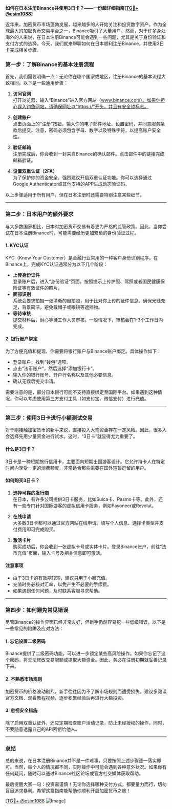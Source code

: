 **如何在日本注册Binance并使用3日卡？——一份超详细指南[[TG💪+ @esim1088](https://t.me/s/esim1088)]**

近年来，加密货币市场蓬勃发展，越来越多的人开始关注和投资数字资产。作为全球最大的加密货币交易平台之一，Binance吸引了大量用户。然而，对于许多身处海外的人来说，在日本注册Binance可能会遇到一些问题，尤其是关于身份验证和支付方式的选择。今天，我们就来聊聊如何在日本顺利注册Binance，并使用3日卡完成相关步骤。

### **第一步：了解Binance的基本注册流程**

首先，我们需要明确一点：无论你在哪个国家或地区，注册Binance的基本流程大致相同。以下是一些通用步骤：

1. **访问官网**  
   打开浏览器，输入“Binance”进入官方网站（www.binance.com）。如果你担心误入钓鱼网站，请确保网址以“https://”开头，并且有安全锁标志。

2. **创建账户**  
   点击页面上的“注册”按钮，输入你的电子邮件地址、设置密码，并同意服务条款后提交。注意，密码必须包含字母、数字以及特殊字符，以提高账户安全性。

3. **验证邮箱**  
   注册完成后，你会收到一封来自Binance的确认邮件。点击邮件中的链接完成邮箱验证。

4. **设置双重认证（2FA）**  
   为了保护你的资金安全，强烈建议开启双重认证功能。你可以选择通过Google Authenticator或其他支持的APP生成动态验证码。

以上步骤适用于所有用户，但在日本注册时还需要特别注意某些细节。

---

### **第二步：日本用户的额外要求**

与大多数国家相比，日本对加密货币交易有着更为严格的监管政策。因此，当你尝试在日本注册Binance时，可能需要经历更加繁琐的身份验证过程。

#### **1. KYC认证**
KYC（Know Your Customer）是金融行业常用的一种客户身份识别程序。在Binance上，完成KYC认证通常分为以下几个阶段：
- **上传身份证件**  
  登录账户后，进入“身份验证”页面，按照提示上传护照、驾照或者国民健康保险证等有效证件的照片。
- **面部识别**  
  系统会要求拍摄一张清晰的自拍照，用于比对你上传的证件信息。确保光线充足，背景简洁，避免戴帽子或眼镜等遮挡物。
- **等待审核**  
  提交材料后，耐心等待工作人员审核。一般情况下，审核会在1-3个工作日内完成。

#### **2. 银行账户绑定**
为了方便充值和提现，你需要将银行账户与Binance账户绑定。具体操作如下：
- 登录账户，找到“钱包”选项。
- 点击“法币账户”，然后选择“添加银行卡”。
- 输入你的银行账号、开户行名称以及其他必要信息。
- 确认无误后提交申请。

需要注意的是，部分日本银行可能不支持直接绑定至国际平台。如果遇到这种情况，你可以考虑使用第三方支付工具（如支付宝、微信支付）进行充值。

---

### **第三步：使用3日卡进行小额测试交易**

对于刚接触加密货币的新手来说，直接投入大笔资金存在一定风险。因此，很多人会选择先用少量资金进行试水。这时，“3日卡”就显得尤为重要了。

#### **什么是3日卡？**
3日卡是一种短期旅行信用卡，主要面向短期出国游客设计。它允许持卡人在特定时间内享受一定的消费额度，非常适合那些需要在国外短暂逗留的用户。

#### **如何购买3日卡？**
1. **选择可靠的发行商**  
   在日本，有许多公司提供3日卡服务，比如Suica卡、Pasmo卡等。此外，还有一些专门针对国际游客的虚拟信用卡服务，例如Payoneer或Revolut。

2. **在线申请**  
   大多数3日卡都可以通过官方网站在线申请。填写个人信息、选择卡类型并支付费用即可完成购买。

3. **激活卡片**  
   购买成功后，你会收到一张虚拟卡号或实体卡片。登录Binance账户，前往“法币充值”页面，输入卡号及相关信息即可激活。

#### **注意事项**
- 由于3日卡的有效期较短，建议只用于小额充值。
- 充值时务必核对汇率，以免产生不必要的手续费。
- 如果遇到任何问题，及时联系客服寻求帮助。

---

### **第四步：如何避免常见错误**

尽管Binance的操作界面已经非常友好，但新手仍然容易犯一些低级错误。以下是一些常见的陷阱及应对方法：

#### **1. 忘记设置二级密码**
Binance提供了二级密码功能，可以进一步锁定某些高风险操作。如果你忘记了这个密码，将无法修改交易限额或提取大额资金。因此，务必在注册初期就妥善记录下来。

#### **2. 不熟悉市场规则**
加密货币的价格波动剧烈，新手往往因为不了解市场规则而遭受损失。建议多阅读官方文档、观看教程视频，逐步积累经验后再进行大额投资。

#### **3. 忽视安全措施**
除了启用双重认证外，还应定期检查账户活动记录，防止未经授权的操作。同时，不要随意透露自己的API密钥给他人。

---

### **总结**

总的来说，在日本注册Binance并不是一件难事，只要按照上述步骤逐一落实即可。当然，每个人的情况都不同，实际操作中可能会遇到各种意外状况。如果你有任何疑问，随时可以通过Binance社区论坛或官方社交媒体获取帮助。

最后提醒大家一句：投资需谨慎！无论你选择哪种支付方式，都要量力而行，切勿盲目追求暴利。希望这篇指南能帮助你顺利开启加密货币之旅！

[[TG💪+ @esim1088](https://t.me/s/esim1088) ![Image](https://i.postimg.cc/4NQfJmqS/Snipaste-2025-05-13-00-14-12.png)]